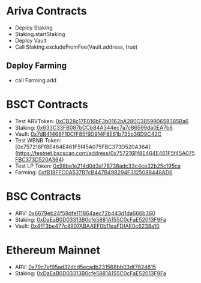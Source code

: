 # Ariva Contracts

- Deploy Staking
- Staking.startStaking
- Deploy Vault
- Call Staking.excludeFromFee(Vault.address, true)

## Deploy Farming

- call Farming.add

# BSCT Contracts

- Test ARVToken: [0xCB28c17F016bF3b0162bA280C385990658385Ba6](https://testnet.bscscan.com/address/0xCB28c17F016bF3b0162bA280C385990658385Ba6)
- Staking: [0x633C33FB087bCCb84A344ec7a7c86599da0EA7b6](https://testnet.bscscan.com/address/0x633C33FB087bCCb84A344ec7a7c86599da0EA7b6)
- Vault: [0x7dB41468F10CfF85f9D914F8E61b735b36D9C42C](https://testnet.bscscan.com/address/0x7dB41468F10CfF85f9D914F8E61b735b36D9C42C)
- Test WBNB Token: [0x757216Ff8E464E461F5f45A075FBC373D520A364]:(https://testnet.bscscan.com/address/0x757216Ff8E464E461F5f45A075FBC373D520A364)
- Test LP Token: [0x98be1e214d0d3a178738adc33c4ce32b25c195ca](https://testnet.bscscan.com/address/0x98be1e214d0d3a178738adc33c4ce32b25c195ca)
- Farming: [0xfB18FFC0A537B7cB447B498294F3125088448AD6](https://testnet.bscscan.com/address/0xfB18FFC0A537B7cB447B498294F3125088448AD6)

# BSC Contracts

- ARV: [0x6679eb24f59dfe111864aec72b443d1da666b360](https://bscscan.com/address/0x6679eb24f59dfe111864aec72b443d1da666b360)
- Staking: [0xDaEaB0D03313B0cfe5881A155C0cFaE52013F9Fa](https://bscscan.com/address/0xDaEaB0D03313B0cfe5881A155C0cFaE52013F9Fa)
- Vault: [0x4fF3be477c4907ABAAEF0b11eaFDfAE0c6238a10](https://bscscan.com/address/0x4fF3be477c4907ABAAEF0b11eaFDfAE0c6238a10)

# Ethereum Mainnet

- ARV: [0x79c7ef95ad32dcd5ecadb231568bb03df7824815](https://etherscan.io/address/0x79c7ef95ad32dcd5ecadb231568bb03df7824815)
- Staking: [0xDaEaB0D03313B0cfe5881A155C0cFaE52013F9Fa](https://etherscan.io/address/0xDaEaB0D03313B0cfe5881A155C0cFaE52013F9Fa)
